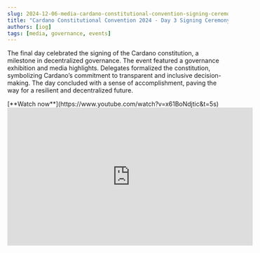 ```yaml
---
slug: 2024-12-06-media-cardano-constitutional-convention-signing-ceremony
title: "Cardano Constitutional Convention 2024 - Day 3 Signing Ceremony"
authors: [iog]
tags: [media, governance, events]
---
```


The final day celebrated the signing of the Cardano constitution, a milestone in decentralized governance. The event featured a governance exhibition and media highlights. Delegates formalized the constitution, symbolizing Cardano’s commitment to transparent and inclusive decision-making. The day concluded with a sense of accomplishment, paving the way for a resilient and decentralized future.

<div style={{ textAlign: 'right' }}>
[**Watch now**](https://www.youtube.com/watch?v=x61BoNdjtic&t=5s)
</div>

<iframe width="560" height="315" src="https://www.youtube.com/embed/x61BoNdjtic?si=Umc6vr3gkCE5sSgS" title="YouTube video player" frameborder="0" allow="accelerometer; autoplay; clipboard-write; encrypted-media; gyroscope; picture-in-picture; web-share" referrerpolicy="strict-origin-when-cross-origin" allowfullscreen></iframe>